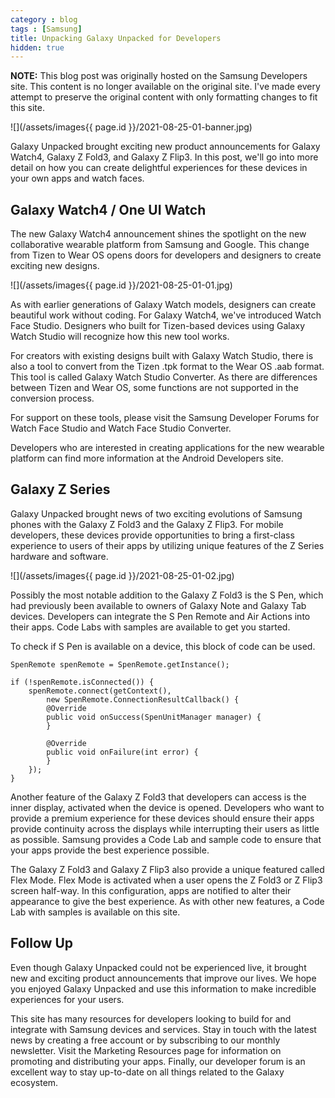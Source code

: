 ```yaml
---
category : blog
tags : [Samsung]
title: Unpacking Galaxy Unpacked for Developers
hidden: true
---
```


**NOTE:** This blog post was originally hosted on the Samsung Developers site. This content is no longer available on the original site. I've made every attempt to preserve the original content with only formatting changes to fit this site.

![](/assets/images{{ page.id }}/2021-08-25-01-banner.jpg)

Galaxy Unpacked brought exciting new product announcements for Galaxy Watch4, Galaxy Z Fold3, and Galaxy Z Flip3. In this post, we'll go into more detail on how you can create delightful experiences for these devices in your own apps and watch faces.

## Galaxy Watch4 / One UI Watch

The new Galaxy Watch4 announcement shines the spotlight on the new collaborative wearable platform from Samsung and Google. This change from Tizen to Wear OS opens doors for developers and designers to create exciting new designs.

![](/assets/images{{ page.id }}/2021-08-25-01-01.jpg)

As with earlier generations of Galaxy Watch models, designers can create beautiful work without coding. For Galaxy Watch4, we've introduced Watch Face Studio. Designers who built for Tizen-based devices using Galaxy Watch Studio will recognize how this new tool works.

For creators with existing designs built with Galaxy Watch Studio, there is also a tool to convert from the Tizen .tpk format to the Wear OS .aab format. This tool is called Galaxy Watch Studio Converter. As there are differences between Tizen and Wear OS, some functions are not supported in the conversion process.

For support on these tools, please visit the Samsung Developer Forums for Watch Face Studio and Watch Face Studio Converter.

Developers who are interested in creating applications for the new wearable platform can find more information at the Android Developers site.

## Galaxy Z Series

Galaxy Unpacked brought news of two exciting evolutions of Samsung phones with the Galaxy Z Fold3 and the Galaxy Z Flip3. For mobile developers, these devices provide opportunities to bring a first-class experience to users of their apps by utilizing unique features of the Z Series hardware and software.

![](/assets/images{{ page.id }}/2021-08-25-01-02.jpg)

Possibly the most notable addition to the Galaxy Z Fold3 is the S Pen, which had previously been available to owners of Galaxy Note and Galaxy Tab devices. Developers can integrate the S Pen Remote and Air Actions into their apps. Code Labs with samples are available to get you started.

To check if S Pen is available on a device, this block of code can be used.

    SpenRemote spenRemote = SpenRemote.getInstance();
                    
    if (!spenRemote.isConnected()) {
        spenRemote.connect(getContext(), 
            new SpenRemote.ConnectionResultCallback() {
            @Override
            public void onSuccess(SpenUnitManager manager) {
            }
                    
            @Override
            public void onFailure(int error) {
            }
        });
    }

Another feature of the Galaxy Z Fold3 that developers can access is the inner display, activated when the device is opened. Developers who want to provide a premium experience for these devices should ensure their apps provide continuity across the displays while interrupting their users as little as possible. Samsung provides a Code Lab and sample code to ensure that your apps provide the best experience possible.

The Galaxy Z Fold3 and Galaxy Z Flip3 also provide a unique featured called Flex Mode. Flex Mode is activated when a user opens the Z Fold3 or Z Flip3 screen half-way. In this configuration, apps are notified to alter their appearance to give the best experience. As with other new features, a Code Lab with samples is available on this site.

## Follow Up

Even though Galaxy Unpacked could not be experienced live, it brought new and exciting product announcements that improve our lives. We hope you enjoyed Galaxy Unpacked and use this information to make incredible experiences for your users.

This site has many resources for developers looking to build for and integrate with Samsung devices and services. Stay in touch with the latest news by creating a free account or by subscribing to our monthly newsletter. Visit the Marketing Resources page for information on promoting and distributing your apps. Finally, our developer forum is an excellent way to stay up-to-date on all things related to the Galaxy ecosystem.